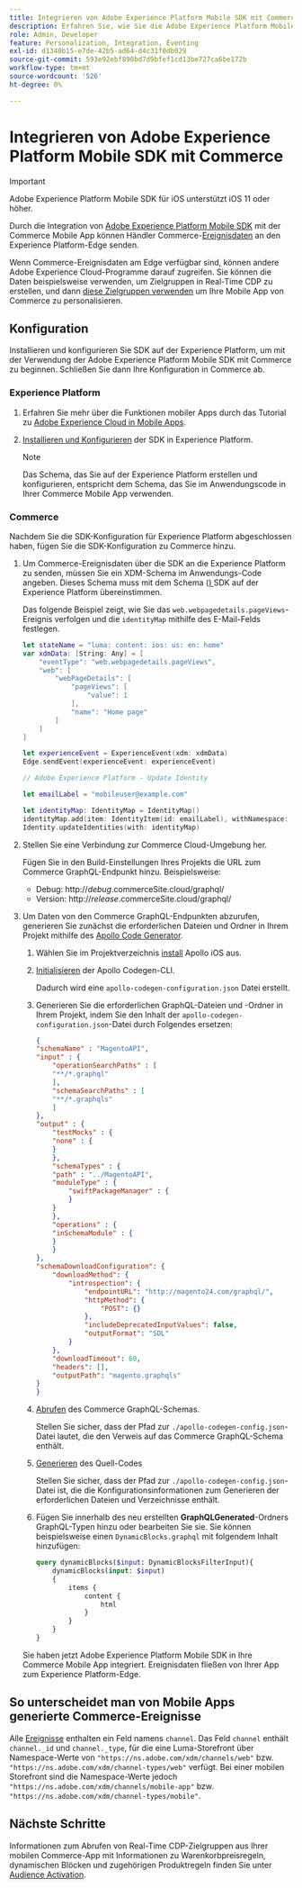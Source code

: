 ```yaml
---
title: Integrieren von Adobe Experience Platform Mobile SDK mit Commerce
description: Erfahren Sie, wie Sie die Adobe Experience Platform Mobile SDK mit Ihrer Headless- oder benutzerdefinierten Commerce-Storefront verwenden.
role: Admin, Developer
feature: Personalization, Integration, Eventing
exl-id: d1340b15-e7de-42b5-ad64-d4c31f0db029
source-git-commit: 593e92ebf890bd7d9bfef1cd13be727ca6be172b
workflow-type: tm+mt
source-wordcount: '526'
ht-degree: 0%

---
```


# Integrieren von Adobe Experience Platform Mobile SDK mit Commerce

>[!IMPORTANT]
>
>Adobe Experience Platform Mobile SDK für iOS unterstützt iOS 11 oder höher.

Durch die Integration von [Adobe Experience Platform Mobile SDK](https://developer.adobe.com/client-sdks/home/) mit der Commerce Mobile App können Händler Commerce-[Ereignisdaten](events.md) an den Experience Platform-Edge senden.

Wenn Commerce-Ereignisdaten am Edge verfügbar sind, können andere Adobe Experience Cloud-Programme darauf zugreifen. Sie können die Daten beispielsweise verwenden, um Zielgruppen in Real-Time CDP zu erstellen, und dann [diese Zielgruppen verwenden](https://experienceleague.adobe.com/docs/commerce-admin/customers/audience-activation.html) um Ihre Mobile App von Commerce zu personalisieren.

## Konfiguration

Installieren und konfigurieren Sie SDK auf der Experience Platform, um mit der Verwendung der Adobe Experience Platform Mobile SDK mit Commerce zu beginnen. Schließen Sie dann Ihre Konfiguration in Commerce ab.

### Experience Platform

1. Erfahren Sie mehr über die Funktionen mobiler Apps durch das Tutorial zu [Adobe Experience Cloud in Mobile Apps](https://experienceleague.adobe.com/docs/platform-learn/implement-mobile-sdk/overview.html).

1. [Installieren und Konfigurieren](https://developer.adobe.com/client-sdks/documentation/getting-started/) der SDK in Experience Platform.

   >[!NOTE]
   >
   >Das Schema, das Sie auf der Experience Platform erstellen und konfigurieren, entspricht dem Schema, das Sie im Anwendungscode in Ihrer Commerce Mobile App verwenden.

### Commerce

Nachdem Sie die SDK-Konfiguration für Experience Platform abgeschlossen haben, fügen Sie die SDK-Konfiguration zu Commerce hinzu.

1. Um Commerce-Ereignisdaten über die SDK an die Experience Platform zu senden, müssen Sie ein XDM-Schema im Anwendungs-Code angeben. Dieses Schema muss mit dem Schema ([) ](https://developer.adobe.com/client-sdks/home/getting-started/set-up-schemas-and-datasets/) SDK auf der Experience Platform übereinstimmen.

   Das folgende Beispiel zeigt, wie Sie das `web.webpagedetails.pageViews`-Ereignis verfolgen und die `identityMap` mithilfe des E-Mail-Felds festlegen.

   ```swift
   let stateName = "luma: content: ios: us: en: home"
   var xdmData: [String: Any] = [
       "eventType": "web.webpagedetails.pageViews",
       "web": [
           "webPageDetails": [
               "pageViews": [
                   "value": 1
               ],
               "name": "Home page"
           ]
       ]
   ]
   
   let experienceEvent = ExperienceEvent(xdm: xdmData)
   Edge.sendEvent(experienceEvent: experienceEvent)
   
   // Adobe Experience Platform - Update Identity
   
   let emailLabel = "mobileuser@example.com"
   
   let identityMap: IdentityMap = IdentityMap()
   identityMap.add(item: IdentityItem(id: emailLabel), withNamespace: "Email")
   Identity.updateIdentities(with: identityMap)
   ```

1. Stellen Sie eine Verbindung zur Commerce Cloud-Umgebung her.

   Fügen Sie in den Build-Einstellungen Ihres Projekts die URL zum Commerce GraphQL-Endpunkt hinzu. Beispielsweise:

   - Debug: http://_debug_.commerceSite.cloud/graphql/
   - Version: http://_release_.commerceSite.cloud/graphql/

1. Um Daten von den Commerce GraphQL-Endpunkten abzurufen, generieren Sie zunächst die erforderlichen Dateien und Ordner in Ihrem Projekt mithilfe des [Apollo Code Generator](https://www.apollographql.com/docs/ios/).

   1. Wählen Sie im Projektverzeichnis [install](https://www.apollographql.com/docs/ios/get-started#1-install-the-apollo-frameworks) Apollo iOS aus.

   1. [Initialisieren](https://www.apollographql.com/docs/ios/code-generation/codegen-cli/#initialize) der Apollo Codegen-CLI.

      Dadurch wird eine `apollo-codegen-configuration.json` Datei erstellt.

   1. Generieren Sie die erforderlichen GraphQL-Dateien und -Ordner in Ihrem Projekt, indem Sie den Inhalt der `apollo-codegen-configuration.json`-Datei durch Folgendes ersetzen:

      ```json
      {
      "schemaName" : "MagentoAPI",
      "input" : {
          "operationSearchPaths" : [
          "**/*.graphql"
          ],
          "schemaSearchPaths" : [
          "**/*.graphqls"
          ]
      },
      "output" : {
          "testMocks" : {
          "none" : {
          }
          },
          "schemaTypes" : {
          "path" : "../MagentoAPI",
          "moduleType" : {
              "swiftPackageManager" : {
              }
          }
          },
          "operations" : {
          "inSchemaModule" : {
          }
          }
      },
      "schemaDownloadConfiguration": {
          "downloadMethod": {
              "introspection": {
                  "endpointURL": "http://magento24.com/graphql/",
                  "httpMethod": {
                      "POST": {}
                  },
                  "includeDeprecatedInputValues": false,
                  "outputFormat": "SDL"
              }
          },
          "downloadTimeout": 60,
          "headers": [],
          "outputPath": "magento.graphqls"
      }
      }
      ```

   1. [Abrufen](https://www.apollographql.com/docs/ios/code-generation/codegen-cli/#fetch-schema) des Commerce GraphQL-Schemas.

      Stellen Sie sicher, dass der Pfad zur `./apollo-codegen-config.json`-Datei lautet, die den Verweis auf das Commerce GraphQL-Schema enthält.

   1. [Generieren](https://www.apollographql.com/docs/ios/code-generation/codegen-cli/#generate) des Quell-Codes

      Stellen Sie sicher, dass der Pfad zur `./apollo-codegen-config.json`-Datei ist, die die Konfigurationsinformationen zum Generieren der erforderlichen Dateien und Verzeichnisse enthält.

   1. Fügen Sie innerhalb des neu erstellten **GraphQLGenerated**-Ordners GraphQL-Typen hinzu oder bearbeiten Sie sie. Sie können beispielsweise einen `DynamicBlocks.graphql` mit folgendem Inhalt hinzufügen:

      ```graphql
      query dynamicBlocks($input: DynamicBlocksFilterInput){
          dynamicBlocks(input: $input)
          {
              items {
                  content {
                      html
                  }
              }
          }
      }
      ```

   Sie haben jetzt Adobe Experience Platform Mobile SDK in Ihre Commerce Mobile App integriert. Ereignisdaten fließen von Ihrer App zum Experience Platform-Edge.

## So unterscheidet man von Mobile Apps generierte Commerce-Ereignisse

Alle [Ereignisse](events.md) enthalten ein Feld namens `channel`. Das Feld `channel` enthält `channel._id` und `channel._type`, für die eine Luma-Storefront über Namespace-Werte von `"https://ns.adobe.com/xdm/channels/web"` bzw. `"https://ns.adobe.com/xdm/channel-types/web"` verfügt. Bei einer mobilen Storefront sind die Namespace-Werte jedoch `"https://ns.adobe.com/xdm/channels/mobile-app"` bzw. `"https://ns.adobe.com/xdm/channel-types/mobile"`.

## Nächste Schritte

Informationen zum Abrufen von Real-Time CDP-Zielgruppen aus Ihrer mobilen Commerce-App mit Informationen zu Warenkorbpreisregeln, dynamischen Blöcken und zugehörigen Produktregeln finden Sie unter [Audience Activation](https://experienceleague.adobe.com/docs/commerce-admin/customers/audience-activation.html#retrieve-audiences-using-the-adobe-experience-platform-mobile-sdk).
